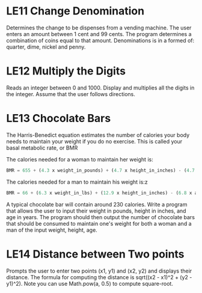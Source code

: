 # LE11 Change Denomination
Determines the change to be dispenses from a vending machine. The user enters an amount between 1 cent and 99 cents. The program determines a combination of coins equal to that amount. Denominations is in a formed of: quarter, dime, nickel and penny.

# LE12 Multiply the Digits
Reads an integer between 0 and 1000. Display and multiplies all the digits in the integer. Assume that the user follows directions.

# LE13 Chocolate Bars
The Harris-Benedict equation estimates the number of calories your body needs to maintain your weight if you do no exercise. This is called your basal metabolic rate, or BMR

The calories needed for a woman to maintain her weight is:
```javascript
BMR = 655 + (4.3 x weight_in_pounds) + (4.7 x height_in_inches) - (4.7 x age_in_years)
```

The calories needed for a man to maintain his weight is:z
```javascript
BMR = 66 + (6.3 x weight_in_lbs) + (12.9 x height_in_inches) - (6.8 x age_in_yrs)
```

A typical chocolate bar will contain around 230 calories. Write a program that allows the user to input their weight in pounds, height in inches, and age in years. The program should then output the number of chocolate bars that should be consumed to maintain one's weight for both a woman and a man of the input weight, height, age.

# LE14 Distance between Two points
Prompts the user to enter two points (x1, y1) and (x2, y2) and displays their distance. The formula for computing the distance is sqrt((x2 - x1)^2 + (y2 -y1)^2). Note you can use Math.pow(a, 0.5) to compute square-root.